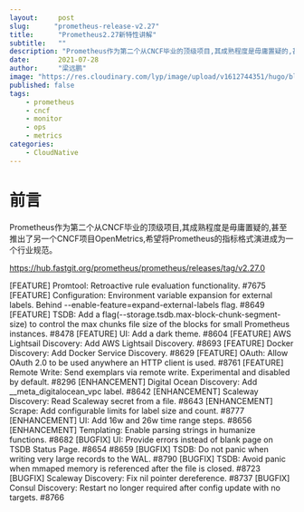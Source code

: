 ```yaml
---
layout:     post 
slug:      "prometheus-release-v2.27"
title:      "Prometheus2.27新特性讲解"
subtitle:   ""
description: "Prometheus作为第二个从CNCF毕业的顶级项目,其成熟程度是毋庸置疑的,甚至推出了另一个CNCF项目OpenMetrics,希望将Prometheus的指标格式演进成为一个行业规范"
date:       2021-07-28
author:     "梁远鹏"
image: "https://res.cloudinary.com/lyp/image/upload/v1612744351/hugo/blog.github.io/pexels-bruno-cervera-6032877.jpg"
published: false
tags:
    - prometheus
    - cncf
    - monitor
    - ops
    - metrics
categories: 
    - CloudNative
---  
```


# 前言  

Prometheus作为第二个从CNCF毕业的顶级项目,其成熟程度是毋庸置疑的,甚至推出了另一个CNCF项目OpenMetrics,希望将Prometheus的指标格式演进成为一个行业规范。  

 https://hub.fastgit.org/prometheus/prometheus/releases/tag/v2.27.0
 
[FEATURE] Promtool: Retroactive rule evaluation functionality. #7675
[FEATURE] Configuration: Environment variable expansion for external labels. Behind --enable-feature=expand-external-labels flag. #8649
[FEATURE] TSDB: Add a flag(--storage.tsdb.max-block-chunk-segment-size) to control the max chunks file size of the blocks for small Prometheus instances. #8478
[FEATURE] UI: Add a dark theme. #8604
[FEATURE] AWS Lightsail Discovery: Add AWS Lightsail Discovery. #8693
[FEATURE] Docker Discovery: Add Docker Service Discovery. #8629
[FEATURE] OAuth: Allow OAuth 2.0 to be used anywhere an HTTP client is used. #8761
[FEATURE] Remote Write: Send exemplars via remote write. Experimental and disabled by default. #8296
[ENHANCEMENT] Digital Ocean Discovery: Add __meta_digitalocean_vpc label. #8642
[ENHANCEMENT] Scaleway Discovery: Read Scaleway secret from a file. #8643
[ENHANCEMENT] Scrape: Add configurable limits for label size and count. #8777
[ENHANCEMENT] UI: Add 16w and 26w time range steps. #8656
[ENHANCEMENT] Templating: Enable parsing strings in humanize functions. #8682
[BUGFIX] UI: Provide errors instead of blank page on TSDB Status Page. #8654 #8659
[BUGFIX] TSDB: Do not panic when writing very large records to the WAL. #8790
[BUGFIX] TSDB: Avoid panic when mmaped memory is referenced after the file is closed. #8723
[BUGFIX] Scaleway Discovery: Fix nil pointer dereference. #8737
[BUGFIX] Consul Discovery: Restart no longer required after config update with no targets. #8766
